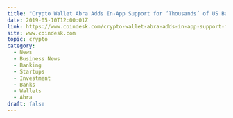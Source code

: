 ```yaml
---
title: "Crypto Wallet Abra Adds In-App Support for ‘Thousands’ of US Banks"
date: 2019-05-10T12:00:01Z
link: https://www.coindesk.com/crypto-wallet-abra-adds-in-app-support-for-thousands-of-us-banks?utm_medium=RSS&utm_source=hune
site: www.coindesk.com
topic: crypto
category:
  - News
  - Business News
  - Banking
  - Startups
  - Investment
  - Banks
  - Wallets
  - Abra
draft: false
---
```

